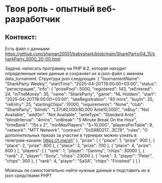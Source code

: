 # Твоя роль - опытный веб-разработчик

## Контекст:
Есть  файл с данными https://github.com/shaman20051/babyshark/blob/main/SharkParty/04_15/sharkParty_5000_20-00.html

Задача: написать программу на PHP 8.2, которая находит определенные ниже данные и сохраняет их в json-файл с именем data_turnament.
Структура json следующая:
{
  "tournamentName": "SharkParty Weekly",
  "startTime": "2025-04-20T19:00:00+03:00",
  "status": "регистрация",
  "info": {
    "prizePool": 5000,
    "registered": 143,
    "reEntered": 24,
    "inTheMoney": 35,
    "name": "SharkParty",
    "game": "NL Holdem",
    "start": "2025-04-20T19:00:00+03:00",
    "lateRegistration": "40 mins",
    "buyIn": 25,
    "reEntry": 25,
    "startingChips": 10000,
    "requirements": "None",
    "club": "SharkParty",
    "blinds": "L37(40,000/80,000 Ante10,500)",
    "reBuy": "Not Available",
    "addOn": "Not Available",
    "anteType": "Standard Ante",
    "blindInterval": "4mins",
    "onBreak": "5 Minute Break On the Hour",
    "timeBank": "15s x 2",
    "minMaxPlayers": "5~10,000",
    "playersPerTable": 9,
    "network": "MTT Network",
    "contract": "0x598D217...3C78",
    "rules": "О дополнительных призах за участие в турнирах можно узнать в телеграм-канале: https://t.me/sh"
  },
  "prize": [
    {
      "place": 1,
      "prize": 900
    },
    {
      "place": 2,
      "prize": 800
    },
    {
      "place": 3,
      "prize": 700
    },
    {
      "place": 4,
      "prize": 600
    }
  ],
  "players": [
    {
      "rank": 1,
      "player": "Dammy",
      "chips": 30000
    },
    {
      "rank": 2,
      "player": "Sony",
      "chips": 23000
    },
    {
      "rank": 3,
      "player": "Peter",
      "chips": 300
    },
    {
      "rank": 4,
      "player": "SaSA",
      "chips": "Finished"
    }
  ]
}

Можешь ли самостоятельно найти нужные данные и подставить их в json средствами PHP?